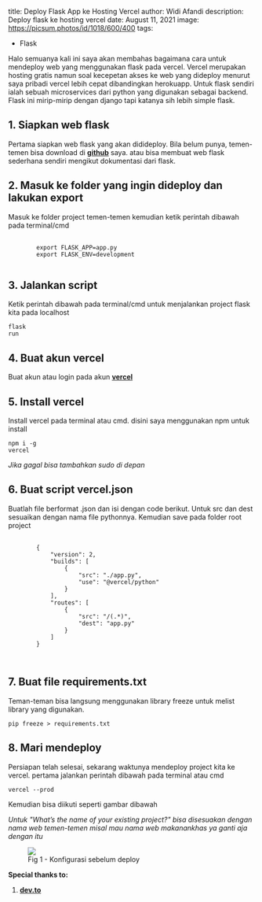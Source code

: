 title: Deploy Flask App ke Hosting Vercel
author: Widi Afandi
description: Deploy flask ke hosting vercel
date: August 11, 2021
image: https://picsum.photos/id/1018/600/400
tags:
  - Flask
 
Halo semuanya kali ini saya akan membahas bagaimana cara untuk mendeploy web yang menggunakan flask pada vercel.
Vercel merupakan hosting gratis namun soal kecepetan akses ke web yang dideploy menurut saya pribadi vercel lebih cepat dibandingkan herokuapp.
Untuk flask sendiri ialah sebuah microservices dari python yang digunakan sebagai backend. Flask ini mirip-mirip dengan django tapi katanya sih lebih simple flask.

## **1. Siapkan web flask**
Pertama siapkan web flask yang akan didideploy. Bila belum punya, temen-temen bisa download di <a href="https://github.com/technisekai/flask-project" target="_blank">**github**</a> saya. 
atau bisa membuat web flask sederhana sendiri mengikut dokumentasi dari flask.

## **2. Masuk ke folder yang ingin dideploy dan lakukan export**
Masuk ke folder project temen-temen kemudian ketik perintah dibawah pada terminal/cmd
<pre>
	<code class="language-bash ">
		export FLASK_APP=app.py
		export FLASK_ENV=development
	</code>
</pre>

## **3. Jalankan script**
Ketik perintah dibawah pada terminal/cmd untuk menjalankan project flask kita pada localhost <pre><code class="language-bash">flask run</code></pre>

## **4. Buat akun vercel**
Buat akun atau login pada akun <a href="https://vercel.com/login" target="_blank">**vercel**</a>

## **5. Install vercel**
Install vercel pada terminal atau cmd. disini saya menggunakan npm untuk install<pre><code class="language-bash">npm i -g vercel</code></pre>
*Jika gagal bisa tambahkan sudo di depan*

## **6. Buat script vercel.json**
Buatlah file berformat .json dan isi dengan code berikut. Untuk src dan dest sesuaikan dengan nama file pythonnya. Kemudian save pada folder root project
<pre>
	<code class="language-javascript">
		{
			"version": 2,
			"builds": [
				{
					"src": "./app.py",
					"use": "@vercel/python"
				}
			],
			"routes": [
				{
					"src": "/(.*)",
					"dest": "app.py"
				}
			]
		}

	</code>
</pre>

## **7. Buat file requirements.txt**
Teman-teman bisa langsung menggunakan library freeze untuk melist library yang digunakan.
<pre><code class="language-bash ">pip freeze > requirements.txt</code></pre>

## **8. Mari mendeploy**
Persiapan telah selesai, sekarang waktunya mendeploy project kita ke vercel. pertama jalankan perintah dibawah pada terminal atau cmd
<pre><code class="language-bash ">vercel --prod</code></pre>
Kemudian bisa diikuti seperti gambar dibawah

*Untuk "What’s the name of your existing project?" bisa disesuakan dengan nama web temen-temen misal mau nama web
makanankhas ya ganti aja dengan itu*
<figure><img src="{{ url_for('static', filename='assets/images/articles-image/deploy_flask_app_vercel/step-7.png') }}" class="mx-auto mt-2 md:w-4/5 sm:w-96"><figcaption class="text-sm font-bold text-center lg:text-base">Fig 1 - Konfigurasi sebelum deploy</figcaption></figure>

**Special thanks to:** 

1. [**dev.to**](https://dev.to/andrewbaisden/how-to-deploy-a-python-flask-app-to-vercel-2o5k)
